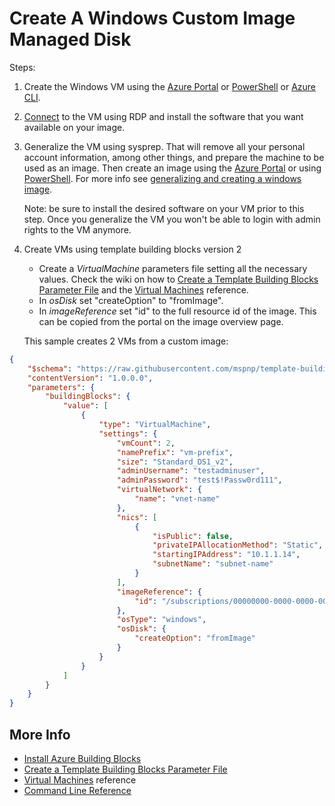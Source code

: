 # Create A Windows Custom Image Managed Disk

Steps:

1. Create the Windows VM using the [Azure Portal](https://docs.microsoft.com/azure/virtual-machines/windows/quick-create-portal) or [PowerShell](https://docs.microsoft.com/azure/virtual-machines/windows/quick-create-powershell) or [Azure CLI](https://docs.microsoft.com/azure/virtual-machines/windows/quick-create-cli).

2. [Connect](https://docs.microsoft.com/azure/virtual-machines/windows/quick-create-portal#connect-to-virtual-machine) to the VM using RDP and install the software that you want available on your image.

3. Generalize the VM using sysprep. That will remove all your personal account information, among other things, and prepare the machine to be used as an image. Then create an image using the [Azure Portal](https://docs.microsoft.com/azure/virtual-machines/windows/capture-image-resource#create-a-managed-image-in-the-portal) or using [PowerShell](https://docs.microsoft.com/azure/virtual-machines/windows/capture-image-resource#create-a-managed-image-of-a-vm-using-powershell).
For more info see [generalizing and creating a windows image](https://docs.microsoft.com/azure/virtual-machines/windows/capture-image-resource).

    Note: be sure to install the desired software on your VM prior to this step. Once you generalize the VM you won't be able to login with admin rights to the VM anymore.

4. Create VMs using template building blocks version 2
    - Create a *VirtualMachine* parameters file setting all the necessary values. Check the wiki on how to [Create a Template Building Blocks Parameter File](https://github.com/mspnp/template-building-blocks/wiki/create-a-template-building-blocks-parameter-file) and the [Virtual Machines](https://github.com/mspnp/template-building-blocks/wiki/Virtual-Machines) reference.
    - In *osDisk* set "createOption" to "fromImage".
    - In *imageReference* set "id" to the full resource id of the image. This can be copied from the portal on the image overview page.

    This sample creates 2 VMs from a custom image:

```JSON
{
    "$schema": "https://raw.githubusercontent.com/mspnp/template-building-blocks/master/schemas/buildingBlocks.json",
    "contentVersion": "1.0.0.0",
    "parameters": {
        "buildingBlocks": {
            "value": [
                {
                    "type": "VirtualMachine",
                    "settings": {
                        "vmCount": 2,
                        "namePrefix": "vm-prefix",
                        "size": "Standard_DS1_v2",
                        "adminUsername": "testadminuser",
                        "adminPassword": "test$!Passw0rd111",
                        "virtualNetwork": {
                            "name": "vnet-name"
                        },
                        "nics": [
                            {
                                "isPublic": false,
                                "privateIPAllocationMethod": "Static",
                                "startingIPAddress": "10.1.1.14",
                                "subnetName": "subnet-name"
                            }
                        ],
                        "imageReference": {
                            "id": "/subscriptions/00000000-0000-0000-0000-00000000/resourceGroups/resource-group-name/providers/Microsoft.Compute/images/image-name"
                        },
                        "osType": "windows",
                        "osDisk": {
                            "createOption": "fromImage"
                        }
                    }
                }
            ]
        }
    }
}
```

## More Info
- [Install Azure Building Blocks](https://github.com/mspnp/template-building-blocks/wiki/Install-Azure-Building-Blocks)
- [Create a Template Building Blocks Parameter File](https://github.com/mspnp/template-building-blocks/wiki/create-a-template-building-blocks-parameter-file)
- [Virtual Machines](https://github.com/mspnp/template-building-blocks/wiki/Virtual-Machines) reference
- [Command Line Reference](https://github.com/mspnp/template-building-blocks/wiki/command-line-reference)